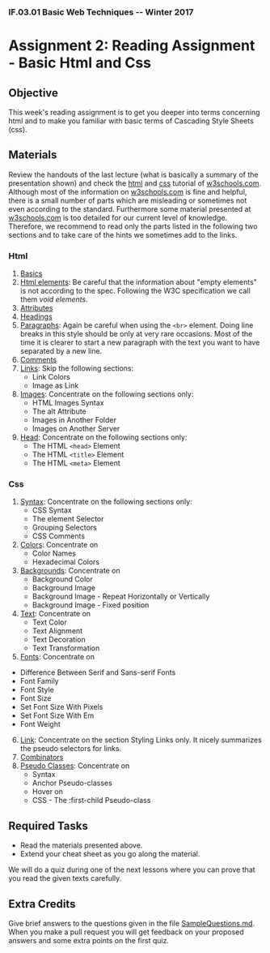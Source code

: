 ### IF.03.01 Basic Web Techniques -- Winter 2017
# Assignment 2: Reading Assignment - Basic Html and Css

## Objective
This week's reading assignment is to get you deeper into terms concerning html and to make you familiar with basic terms of Cascading Style Sheets (css).

## Materials
Review the handouts of the last lecture (what is basically a summary of the presentation shown) and check the [html](https://www.w3schools.com/html/default.asp) and [css](https://www.w3schools.com/css/default.asp) tutorial of [w3schools.com](https://www.w3schools.com). Although most of the information on [w3schools.com](https://www.w3schools.com) is fine and helpful, there is a small number of parts which are misleading or sometimes not even according to the standard. Furthermore some material presented at [w3schools.com](https://www.w3schools.com) is too detailed for our current level of knowledge. Therefore, we recommend to read only the parts listed in the following two sections and to take care of the hints we sometimes add to the links.

### Html
1. [Basics](https://www.w3schools.com/html/html_basic.asp)
2. [Html elements](https://www.w3schools.com/html/html_elements.asp): Be careful that the information about "empty elements" is not according to the spec. Following the W3C specification we call them *void elements*.
3. [Attributes](https://www.w3schools.com/html/html_attributes.asp)
4. [Headings](https://www.w3schools.com/html/html_headings.asp)
5. [Paragraphs](https://www.w3schools.com/html/html_paragraphs.asp): Again be careful when using the ``<br>`` element. Doing line breaks in this style should be only at very rare occasions. Most of the time it is clearer to start a new paragraph with the text you want to have separated by a new line.
6. [Comments](https://www.w3schools.com/html/html_comments.asp)
7. [Links](https://www.w3schools.com/html/html_links.asp): Skip the following sections:
   - Link Colors
   - Image as Link
8. [Images](https://www.w3schools.com/html/html_images.asp): Concentrate on the following sections only:
   - HTML Images Syntax
   - The alt Attribute
   - Images in Another Folder
   - Images on Another Server
9. [Head](https://www.w3schools.com/html/html_head.asp): Concentrate on the following sections only:
   - The HTML ``<head>`` Element
   - The HTML ``<title>`` Element
   - The HTML ``<meta>`` Element

### Css
1. [Syntax](https://www.w3schools.com/css/css_syntax.asp): Concentrate on the following sections only:
   - CSS Syntax
   - The element Selector
   - Grouping Selectors
   - CSS Comments
2. [Colors](https://www.w3schools.com/css/css_colors.asp): Concentrate on
   - Color Names
   - Hexadecimal Colors
3. [Backgrounds](https://www.w3schools.com/css/css_background.asp): Concentrate on
   - Background Color
   - Background Image
   - Background Image - Repeat Horizontally or Vertically
   - Background Image - Fixed position
4. [Text](https://www.w3schools.com/css/css_text.asp): Concentrate on
   - Text Color
   - Text Alignment
   - Text Decoration
   - Text Transformation
5. [Fonts](https://www.w3schools.com/css/css_font.asp): Concentrate on
  - Difference Between Serif and Sans-serif Fonts
  - Font Family
  - Font Style
  - Font Size
  - Set Font Size With Pixels
  - Set Font Size With Em
  - Font Weight
6. [Link](https://www.w3schools.com/css/css_link.asp): Concentrate on the section Styling Links only. It nicely summarizes the pseudo selectors for links.
7. [Combinators](https://www.w3schools.com/css/css_combinators.asp)
8. [Pseudo Classes](https://www.w3schools.com/css/css_pseudo_classes.asp): Concentrate on
   - Syntax
   - Anchor Pseudo-classes
   - Hover on <div>
   - CSS - The :first-child Pseudo-class

## Required Tasks
- Read the materials presented above.
- Extend your cheat sheet as you go along the material.

We will do a quiz during one of the next lessons where you can prove that you read the given texts carefully.

## Extra Credits
Give brief answers to the questions given in the file [SampleQuestions.md](SampleQuestions.md). When you make a pull request you will get feedback on your proposed answers and some extra points on the first quiz.
